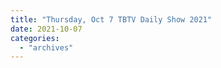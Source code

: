 ```yaml
---
title: "Thursday, Oct 7 TBTV Daily Show 2021"
date: 2021-10-07
categories: 
  - "archives"
---
```



